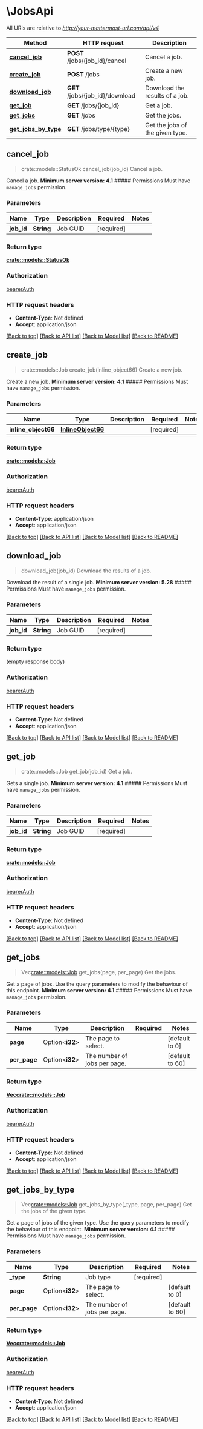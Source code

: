 # \JobsApi

All URIs are relative to *http://your-mattermost-url.com/api/v4*

Method | HTTP request | Description
------------- | ------------- | -------------
[**cancel_job**](JobsApi.md#cancel_job) | **POST** /jobs/{job_id}/cancel | Cancel a job.
[**create_job**](JobsApi.md#create_job) | **POST** /jobs | Create a new job.
[**download_job**](JobsApi.md#download_job) | **GET** /jobs/{job_id}/download | Download the results of a job.
[**get_job**](JobsApi.md#get_job) | **GET** /jobs/{job_id} | Get a job.
[**get_jobs**](JobsApi.md#get_jobs) | **GET** /jobs | Get the jobs.
[**get_jobs_by_type**](JobsApi.md#get_jobs_by_type) | **GET** /jobs/type/{type} | Get the jobs of the given type.



## cancel_job

> crate::models::StatusOk cancel_job(job_id)
Cancel a job.

Cancel a job. __Minimum server version: 4.1__ ##### Permissions Must have `manage_jobs` permission. 

### Parameters


Name | Type | Description  | Required | Notes
------------- | ------------- | ------------- | ------------- | -------------
**job_id** | **String** | Job GUID | [required] |

### Return type

[**crate::models::StatusOk**](StatusOK.md)

### Authorization

[bearerAuth](../README.md#bearerAuth)

### HTTP request headers

- **Content-Type**: Not defined
- **Accept**: application/json

[[Back to top]](#) [[Back to API list]](../README.md#documentation-for-api-endpoints) [[Back to Model list]](../README.md#documentation-for-models) [[Back to README]](../README.md)


## create_job

> crate::models::Job create_job(inline_object66)
Create a new job.

Create a new job. __Minimum server version: 4.1__ ##### Permissions Must have `manage_jobs` permission. 

### Parameters


Name | Type | Description  | Required | Notes
------------- | ------------- | ------------- | ------------- | -------------
**inline_object66** | [**InlineObject66**](InlineObject66.md) |  | [required] |

### Return type

[**crate::models::Job**](Job.md)

### Authorization

[bearerAuth](../README.md#bearerAuth)

### HTTP request headers

- **Content-Type**: application/json
- **Accept**: application/json

[[Back to top]](#) [[Back to API list]](../README.md#documentation-for-api-endpoints) [[Back to Model list]](../README.md#documentation-for-models) [[Back to README]](../README.md)


## download_job

> download_job(job_id)
Download the results of a job.

Download the result of a single job. __Minimum server version: 5.28__ ##### Permissions Must have `manage_jobs` permission. 

### Parameters


Name | Type | Description  | Required | Notes
------------- | ------------- | ------------- | ------------- | -------------
**job_id** | **String** | Job GUID | [required] |

### Return type

 (empty response body)

### Authorization

[bearerAuth](../README.md#bearerAuth)

### HTTP request headers

- **Content-Type**: Not defined
- **Accept**: application/json

[[Back to top]](#) [[Back to API list]](../README.md#documentation-for-api-endpoints) [[Back to Model list]](../README.md#documentation-for-models) [[Back to README]](../README.md)


## get_job

> crate::models::Job get_job(job_id)
Get a job.

Gets a single job. __Minimum server version: 4.1__ ##### Permissions Must have `manage_jobs` permission. 

### Parameters


Name | Type | Description  | Required | Notes
------------- | ------------- | ------------- | ------------- | -------------
**job_id** | **String** | Job GUID | [required] |

### Return type

[**crate::models::Job**](Job.md)

### Authorization

[bearerAuth](../README.md#bearerAuth)

### HTTP request headers

- **Content-Type**: Not defined
- **Accept**: application/json

[[Back to top]](#) [[Back to API list]](../README.md#documentation-for-api-endpoints) [[Back to Model list]](../README.md#documentation-for-models) [[Back to README]](../README.md)


## get_jobs

> Vec<crate::models::Job> get_jobs(page, per_page)
Get the jobs.

Get a page of jobs. Use the query parameters to modify the behaviour of this endpoint. __Minimum server version: 4.1__ ##### Permissions Must have `manage_jobs` permission. 

### Parameters


Name | Type | Description  | Required | Notes
------------- | ------------- | ------------- | ------------- | -------------
**page** | Option<**i32**> | The page to select. |  |[default to 0]
**per_page** | Option<**i32**> | The number of jobs per page. |  |[default to 60]

### Return type

[**Vec<crate::models::Job>**](Job.md)

### Authorization

[bearerAuth](../README.md#bearerAuth)

### HTTP request headers

- **Content-Type**: Not defined
- **Accept**: application/json

[[Back to top]](#) [[Back to API list]](../README.md#documentation-for-api-endpoints) [[Back to Model list]](../README.md#documentation-for-models) [[Back to README]](../README.md)


## get_jobs_by_type

> Vec<crate::models::Job> get_jobs_by_type(_type, page, per_page)
Get the jobs of the given type.

Get a page of jobs of the given type. Use the query parameters to modify the behaviour of this endpoint. __Minimum server version: 4.1__ ##### Permissions Must have `manage_jobs` permission. 

### Parameters


Name | Type | Description  | Required | Notes
------------- | ------------- | ------------- | ------------- | -------------
**_type** | **String** | Job type | [required] |
**page** | Option<**i32**> | The page to select. |  |[default to 0]
**per_page** | Option<**i32**> | The number of jobs per page. |  |[default to 60]

### Return type

[**Vec<crate::models::Job>**](Job.md)

### Authorization

[bearerAuth](../README.md#bearerAuth)

### HTTP request headers

- **Content-Type**: Not defined
- **Accept**: application/json

[[Back to top]](#) [[Back to API list]](../README.md#documentation-for-api-endpoints) [[Back to Model list]](../README.md#documentation-for-models) [[Back to README]](../README.md)

